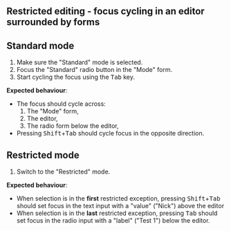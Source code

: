 ## Restricted editing - focus cycling in an editor surrounded by forms

## Standard mode

1. Make sure the "Standard" mode is selected.
2. Focus the "Standard" radio button in the "Mode" form.
3. Start cycling the focus using the <kbd>Tab</kbd> key.

**Expected behaviour**:

- The focus should cycle across:
	1. The "Mode" form,
	2. The editor,
	3. The radio form below the editor,
- Pressing <kbd>Shift</kbd>+<kbd>Tab</kbd> should cycle focus in the opposite direction.

## Restricted mode

1. Switch to the "Restricted" mode.

**Expected behaviour**:

- When selection is in the **first** restricted exception, pressing <kbd>Shift</kbd>+<kbd>Tab</kbd> should set focus in the text input with a "value" ("Nick") above the editor
- When selection is in the **last** restricted exception, pressing <kbd>Tab</kbd> should set focus in the radio input with a "label" ("Test 1") below the editor.

